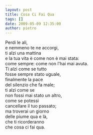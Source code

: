 ```yaml
---
layout: post
title: Cosa Ci Fai Qua
tags: []
date: 2009-05-09 12:35:00
author: pietro
---
```

Perdi le ali,<br/>e nemmeno te ne accorgi,<br/>ti alzi una mattina<br/>e la tua vita è come non è mai stata:<br/>come sempre: come non l'hai mai avuta.<br/>Ti alzi come se tutto<br/>fosse sempre stato uguale,<br/>finalmente la pace<br/>del silenzio che fa male;<br/>ti alzi come se<br/>non fossi mai stato un altro,<br/>come se potessi<br/>cancellare il tuo passato;<br/>ma troverai un giorno<br/>delle piume qua e là,<br/>che ti ricorderanno<br/>che cosa ci fai qua.
